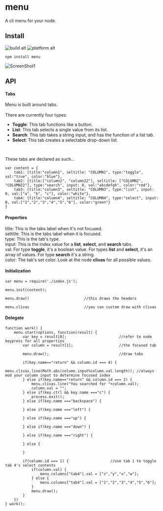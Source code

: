 # menu #

A cli menu for your node.

## Install ##
![build alt](https://travis-ci.org/roecrew/menu.svg?branch=master)
![platform alt](https://img.shields.io/badge/platform-windows%20|%20linux%20|%20osx-blue.svg)

```
npm install menu
```

![ScreenShot1](http://s23.postimg.org/l4zi60cuj/Screen_Shot_2015_04_03_at_19_02_29.png)

## API ##
#### Tabs
Menu is built around tabs. <br><br>
There are currently four types: <br>
  * **Toggle**: This tab functions like a button. 
  * **List**: This tab selects a single value from its list. 
  * **Search**: This tab takes a string input, and has the function of a list tab.
  * **Select**: This tab creates a selectable drop-down list.
<br>
	
These tabs are declared as such...

    var content = {
    	tab1: {title:"column1", seltitle: "COLUMN1", type:"toggle", val:"true", color:"blue"},
    	tab2: {title:["column2", "column22"], seltitle: ["COLUMN2", "COLUMN22"], type:"search", input: 0, val:"abcdefgh", color:"red"},
    	tab3: {title:"column3", seltitle: "COLUMN3", type:"list", input: 0, val:["a", "b", "c"], color:"white"},
    	tab4: {title:"column4", seltitle: "COLUMN4", type:"select", input: 0, val:["1","2","3","4","5","6"], color:"green"}
    }

#### Properties

title: This is the tabs label when it's not focused.<br>
seltitle: This is the tabs label when it is focused.<br>
type: This is the tab's type.<br>
input: This is the index value for a **list**, **select**, and **search** tabs.<br>
val: For type **toggle**, it's a boolean value. For types **list** and **select**, it's an array of values. For type **search** it's a string.<br>
color: The tab's set color. Look at the node **clivas** for all possible values.

#### Initialization

    var menu = require('./index.js');
    
    menu.init(content);					
    
    menu.draw()							//this draws the headers
    
	menu.clivas							//you can custom draw with clivas
    
#### Delegate

    function work() {
        menu.start(options, function(result) {
            var key = result[0]; 						//refer to node keypress for all properties
            var column = result[1]; 					//the focused tab
            
            menu.draw();								//draw tabs
            
            if(key.name=="return" && column.id === 4) {			
				menu.clivas.line(Math.abs(column.input%column.val.length));	//always mod your column input to determine focused index
			} else if(key.name=="return" && column.id === 2) {
				menu.clivas.line("You searched for "+column.val);
				column.val = "";
			} else if(key.ctrl && key.name ==="c") {
				process.exit();
			} else if(key.name ==="backspace") {
				
			} else if(key.name ==="left") {
				
			} else if(key.name ==="up") {
				
			} else if(key.name ==="down") {
				
			} else if(key.name ==="right") {
				
			} else {
				
			}
		
			if(column.id === 1) {					//use tab 1 to toggle tab 4's select contents
				if(column.val) {
					menu.columns["tab4"].val = ["z","y","x","w"];
				} else {
					menu.columns["tab4"].val = ["1","2","3","4","5","6"];
				}
				menu.draw();
			}
        })
    } work();
